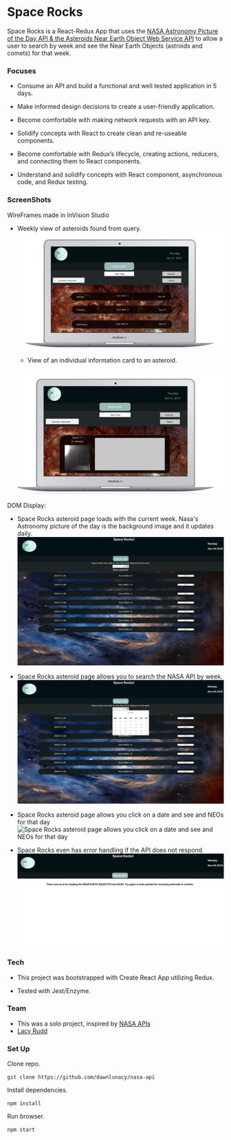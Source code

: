# Space Rocks

Space Rocks is a React-Redux App that uses the [NASA Astronomy Picture of the Day API & the Asteroids Near Earth Object Web Service API](https://api.nasa.gov/) to allow a user to search by week and see the Near Earth Objects (astroids and comets) for that week.

### Focuses

- Consume an API and build a functional and well tested application in 5 days.

- Make informed design decisions to create a user-friendly application.

- Become comfortable with making network requests with an API key.

- Solidify concepts with React to create clean and re-useable components.

- Become comfortable with Redux’s lifecycle, creating actions, reducers, and connecting them to React components.

- Understand and solidify concepts with React component, asynchronous code, and Redux testing.

### ScreenShots
  WireFrames made in InVision Studio
  - Weekly view of asteroids found from query.
    ![Weekly View Space Rocks Wire Frame](src/images/Screen_Shot_Week_WireFrame.png)

    - View of an individual information card to an asteroid.

    ![Individual Card View Space Rocks Wire Frame](src/images/Screen_Shot_Asteroid_Card_WireFrame.png)


  DOM Display:
  - Space Rocks asteroid page loads with the current week. Nasa's Astronomy picture of the day is the background image and it updates daily. 
![Space Rocks asteroid page loads with the current week](src/images/Weekly_View_Default.png)

  - Space Rocks asteroid page allows you to search the NASA API by week. 
![Space Rocks asteroid page allows search by picking a start date](src/images/Search_By_Week.png)

  - Space Rocks asteroid page allows you click on a date and see and NEOs for that day
![Space Rocks asteroid page allows you click on a date and see and NEOs for that day](src/images/Asteroid_Card_View.png)

  - Space Rocks even has error handling if the API does not respond
![Space Rocks Error Handling](src/images/Error_Handling.png)


### Tech
- This project was bootstrapped with Create React App utilizing Redux.

- Tested with Jest/Enzyme.

### Team
- This was a solo project, inspired by [NASA APIs](https://api.nasa.gov/)
- [Lacy Rudd](https://github.com/dawnlunacy)
### Set Up

Clone repo.
```
git clone https://github.com/dawnlunacy/nasa-api
```
Install dependencies.
```
npm install
```
Run browser.
```
npm start
```
